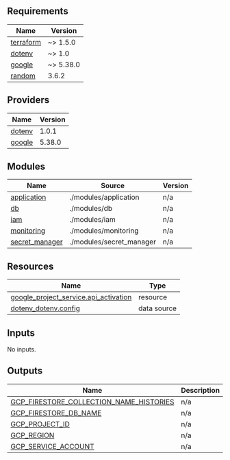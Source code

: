 <!-- BEGIN_TF_DOCS -->
## Requirements

| Name | Version |
|------|---------|
| <a name="requirement_terraform"></a> [terraform](#requirement\_terraform) | ~> 1.5.0 |
| <a name="requirement_dotenv"></a> [dotenv](#requirement\_dotenv) | ~> 1.0 |
| <a name="requirement_google"></a> [google](#requirement\_google) | ~> 5.38.0 |
| <a name="requirement_random"></a> [random](#requirement\_random) | 3.6.2 |

## Providers

| Name | Version |
|------|---------|
| <a name="provider_dotenv"></a> [dotenv](#provider\_dotenv) | 1.0.1 |
| <a name="provider_google"></a> [google](#provider\_google) | 5.38.0 |

## Modules

| Name | Source | Version |
|------|--------|---------|
| <a name="module_application"></a> [application](#module\_application) | ./modules/application | n/a |
| <a name="module_db"></a> [db](#module\_db) | ./modules/db | n/a |
| <a name="module_iam"></a> [iam](#module\_iam) | ./modules/iam | n/a |
| <a name="module_monitoring"></a> [monitoring](#module\_monitoring) | ./modules/monitoring | n/a |
| <a name="module_secret_manager"></a> [secret\_manager](#module\_secret\_manager) | ./modules/secret_manager | n/a |

## Resources

| Name | Type |
|------|------|
| [google_project_service.api_activation](https://registry.terraform.io/providers/hashicorp/google/latest/docs/resources/project_service) | resource |
| [dotenv_dotenv.config](https://registry.terraform.io/providers/jrhouston/dotenv/latest/docs/data-sources/dotenv) | data source |

## Inputs

No inputs.

## Outputs

| Name | Description |
|------|-------------|
| <a name="output_GCP_FIRESTORE_COLLECTION_NAME_HISTORIES"></a> [GCP\_FIRESTORE\_COLLECTION\_NAME\_HISTORIES](#output\_GCP\_FIRESTORE\_COLLECTION\_NAME\_HISTORIES) | n/a |
| <a name="output_GCP_FIRESTORE_DB_NAME"></a> [GCP\_FIRESTORE\_DB\_NAME](#output\_GCP\_FIRESTORE\_DB\_NAME) | n/a |
| <a name="output_GCP_PROJECT_ID"></a> [GCP\_PROJECT\_ID](#output\_GCP\_PROJECT\_ID) | n/a |
| <a name="output_GCP_REGION"></a> [GCP\_REGION](#output\_GCP\_REGION) | n/a |
| <a name="output_GCP_SERVICE_ACCOUNT"></a> [GCP\_SERVICE\_ACCOUNT](#output\_GCP\_SERVICE\_ACCOUNT) | n/a |
<!-- END_TF_DOCS -->